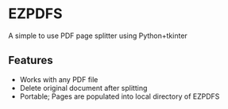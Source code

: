 # EZPDFS
A simple to use PDF page splitter using Python+tkinter


## Features

* Works with any PDF file
* Delete original document after splitting
* Portable; Pages are populated into local directory of EZPDFS
